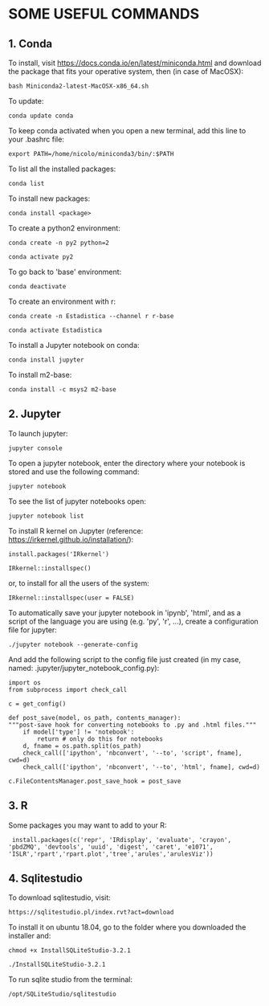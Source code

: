 SOME USEFUL COMMANDS
====================

## 1. Conda

To install, visit https://docs.conda.io/en/latest/miniconda.html and download the package that fits your operative system, then (in case of MacOSX):

    bash Miniconda2-latest-MacOSX-x86_64.sh

To update:

    conda update conda

To keep conda activated when you open a new terminal, add this line to your .bashrc file:

    export PATH=/home/nicolo/miniconda3/bin/:$PATH

To list all the installed packages:

    conda list

To install new packages:

    conda install <package>

To create a python2 environment:

    conda create -n py2 python=2
   
    conda activate py2

To go back to 'base' environment:

    conda deactivate

To create an environment with r:

    conda create -n Estadistica --channel r r-base

    conda activate Estadistica

To install a Jupyter notebook on conda:

    conda install jupyter

To install m2-base:

    conda install -c msys2 m2-base

## 2. Jupyter

To launch jupyter:

    jupyter console

To open a jupyter notebook, enter the directory where your notebook is stored and use the following command:

    jupyter notebook

To see the list of jupyter notebooks open:

    jupyter notebook list
    
To install R kernel on Jupyter (reference: https://irkernel.github.io/installation/):
    
    install.packages('IRkernel')
    
    IRkernel::installspec()

or, to install for all the users of the system: 

    IRkernel::installspec(user = FALSE)
    
To automatically save your jupyter notebook in 'ipynb', 'html', and as a script of the language you are using (e.g. 'py', 'r', ...), create a configuration file for jupyter:

    ./jupyter notebook --generate-config

And add the following script to the config file just created (in my case, named: .jupyter/jupyter_notebook_config.py):

    import os
    from subprocess import check_call

    c = get_config()

    def post_save(model, os_path, contents_manager):
    """post-save hook for converting notebooks to .py and .html files."""
    	if model['type'] != 'notebook':
            return # only do this for notebooks
    	d, fname = os.path.split(os_path)
        check_call(['ipython', 'nbconvert', '--to', 'script', fname], cwd=d)
        check_call(['ipython', 'nbconvert', '--to', 'html', fname], cwd=d)

    c.FileContentsManager.post_save_hook = post_save

## 3. R

Some packages you may want to add to your R:

     install.packages(c('repr', 'IRdisplay', 'evaluate', 'crayon', 'pbdZMQ', 'devtools', 'uuid', 'digest', 'caret', 'e1071', 'ISLR','rpart','rpart.plot','tree','arules','arulesViz'))

## 4. Sqlitestudio

To download sqlitestudio, visit:

    https://sqlitestudio.pl/index.rvt?act=download

To install it on ubuntu 18.04, go to the folder where you downloaded the installer and:

    chmod +x InstallSQLiteStudio-3.2.1

    ./InstallSQLiteStudio-3.2.1

To run sqlite studio from the terminal:

    /opt/SQLiteStudio/sqlitestudio

